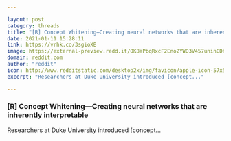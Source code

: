 ```yaml
---

layout: post
category: threads
title: "[R] Concept Whitening—Creating neural networks that are inherently interpretable"
date: 2021-01-11 15:28:11
link: https://vrhk.co/3sgioXB
image: https://external-preview.redd.it/OK8aPbqRxcF2Eno2YWD3V457uninCDhivN64u9PHAek.jpg?width=1200&height=628.272251309&auto=webp&crop=1200:628.272251309,smart&s=cdefad6db2a1b085200c56222da1e3c4e981f750
domain: reddit.com
author: "reddit"
icon: http://www.redditstatic.com/desktop2x/img/favicon/apple-icon-57x57.png
excerpt: "Researchers at Duke University introduced [concept..."

---
```


### [R] Concept Whitening—Creating neural networks that are inherently interpretable

Researchers at Duke University introduced [concept...